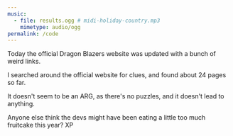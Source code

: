 ```yaml
---
music: 
  - file: results.ogg # midi-holiday-country.mp3
    mimetype: audio/ogg
permalink: /code
---
```


Today the official Dragon Blazers website was updated with a bunch of weird links.

I searched around the official website for clues, and found about 24 pages so far.

It doesn't seem to be an ARG, as there's no puzzles, and it doesn't lead to anything.

Anyone else think the devs might have been eating a little too much fruitcake this year? XP
